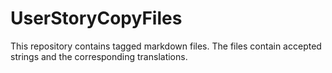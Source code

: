 # UserStoryCopyFiles
This repository contains tagged markdown files. The files contain accepted strings and the corresponding translations.
